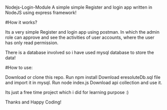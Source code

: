 Nodejs-Login-Module
A simple simple Register and login app written in NodeJS using express framework!

#How it works?

Its a very simple Register and login app using postman. In which the admin role can approve and see the activities of user accounts, where the user has only read permission.

There is a database involved so i have used mysql database to store the data!

#How to use:

Download or clone this repo.
Run npm install
Download eresoluteDb.sql file and import it in mysql.
Run node index.js
Download api collection and use it.

Its just a free time project which i did for learning purpose :)

Thanks and Happy Coding!
